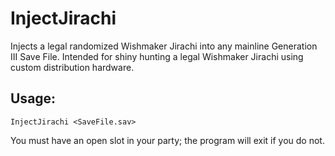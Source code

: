 # InjectJirachi
Injects a legal randomized Wishmaker Jirachi into any mainline Generation III Save File. Intended for shiny hunting a legal Wishmaker Jirachi using custom distribution hardware.

## Usage:
`InjectJirachi <SaveFile.sav>`

You must have an open slot in your party; the program will exit if you do not.
